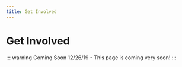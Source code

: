 ```yaml
---
title: Get Involved
---
```


# Get Involved

::: warning Coming Soon
12/26/19 - This page is coming very soon!
:::
